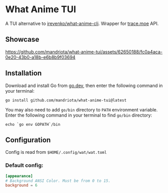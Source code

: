 # What Anime TUI
A TUI alternative to [irevenko/what-anime-cli](https://github.com/irevenko/what-anime-cli).
Wrapper for [trace.moe](https://trace.moe) API.

## Showcase
https://github.com/mandriota/what-anime-tui/assets/62650188/fc0a4aca-0e20-43b0-a18b-e6b8b9f03694

## Installation

Download and install Go from [go.dev](https://go.dev), then enter the following command in your terminal:
```
go install github.com/mandriota/what-anime-tui@latest
```

You may also need to add `go/bin` directory to `PATH` environment variable.
Enter the following command in your terminal to find `go/bin` directory:
```
echo `go env GOPATH`/bin
```

## Configuration
Config is read from `$HOME/.config/wat/wat.toml`

### Default config:
```toml
[appearance]
# Background ANSI Color. Must be from 0 to 15.
background = 6
```